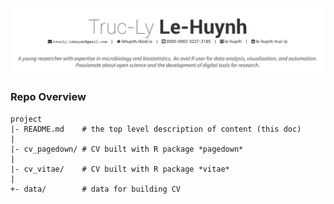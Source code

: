 ![](./cv_vitae/img/cv_preview.png)


### Repo Overview

	project
	|- README.md    # the top level description of content (this doc)
	|
	|- cv_pagedown/ # CV built with R package *pagedown* 
	|
	|- cv_vitae/    # CV built with R package *vitae*
	|
	+- data/        # data for building CV

